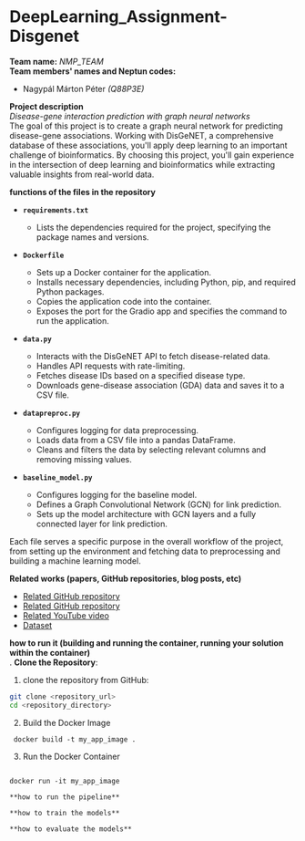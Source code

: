 # DeepLearning_Assignment-Disgenet
**Team name:** *NMP_TEAM* <br>
**Team members' names and Neptun codes:** <br>
- Nagypál Márton Péter *(Q88P3E)*

**Project description** <br>
*Disease-gene interaction prediction with graph neural networks* <br>
The goal of this project is to create a graph neural network for predicting disease-gene associations. Working with DisGeNET, a comprehensive database of these associations, you'll apply deep learning to an important challenge of bioinformatics. By choosing this project, you'll gain experience in the intersection of deep learning and bioinformatics while extracting valuable insights from real-world data.

**functions of the files in the repository**<br>
- **`requirements.txt`**
  - Lists the dependencies required for the project, specifying the package names and versions.

- **`Dockerfile`**
  - Sets up a Docker container for the application.
  - Installs necessary dependencies, including Python, pip, and required Python packages.
  - Copies the application code into the container.
  - Exposes the port for the Gradio app and specifies the command to run the application.

- **`data.py`**
  - Interacts with the DisGeNET API to fetch disease-related data.
  - Handles API requests with rate-limiting.
  - Fetches disease IDs based on a specified disease type.
  - Downloads gene-disease association (GDA) data and saves it to a CSV file.

- **`datapreproc.py`**
  - Configures logging for data preprocessing.
  - Loads data from a CSV file into a pandas DataFrame.
  - Cleans and filters the data by selecting relevant columns and removing missing values.

- **`baseline_model.py`**
  - Configures logging for the baseline model.
  - Defines a Graph Convolutional Network (GCN) for link prediction.
  - Sets up the model architecture with GCN layers and a fully connected layer for link prediction.

Each file serves a specific purpose in the overall workflow of the project, from setting up the environment and fetching data to preprocessing and building a machine learning model.

**Related works (papers, GitHub repositories, blog posts, etc)** <br>
- [Related GitHub repository](https://github.com/pyg-team/pytorch_geometric)
- [Related GitHub repository](https://github.com/sujitpal/pytorch-gnn-tutorial-odsc2021)
- [Related YouTube video](https://www.youtube.com/watch?v=-UjytpbqX4A&list=LL&index=1)
- [Dataset](https://www.disgenet.org/)

**how to run it (building and running the container, running your solution within the container)** <br>
. **Clone the Repository**:
   1. clone the repository from GitHub:
   ```sh
   git clone <repository_url>
   cd <repository_directory>
   ```
   2. Build the Docker Image
   ```
    docker build -t my_app_image .
   ```
   3. Run the Docker Container
      ```
    docker run -it my_app_image
   ```
**how to run the pipeline**

**how to train the models**

**how to evaluate the models**